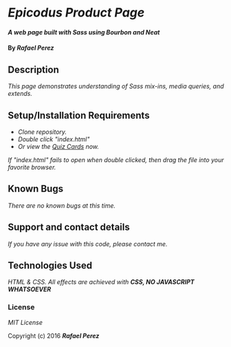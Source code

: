# _Epicodus Product Page_

#### _A web page built with Sass using Bourbon and Neat_

#### By _**Rafael Perez**_

## Description

_This page demonstrates understanding of Sass mix-ins, media queries, and extends._

## Setup/Installation Requirements

* _Clone repository._
* _Double click "index.html"_
* _Or view the [Quiz Cards](https://doohinkus.github.io/quiz-cards/) now._


_If "index.html" fails to open when double clicked, then drag the file into your favorite browser._

## Known Bugs

_There are no known bugs at this time._

## Support and contact details

_If you have any issue with this code, please contact me._

## Technologies Used

_HTML & CSS. All effects are achieved with **CSS, NO JAVASCRIPT WHATSOEVER**_

### License

*MIT License*

Copyright (c) 2016 **_Rafael Perez_**
